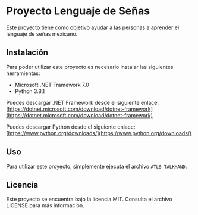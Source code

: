 # Proyecto Lenguaje de Señas

Este proyecto tiene como objetivo ayudar a las personas a aprender el lenguaje de señas mexicano. 

## Instalación

Para poder utilizar este proyecto es necesario instalar las siguientes herramientas:

- Microsoft .NET Framework 7.0
- Python 3.8.1

Puedes descargar .NET Framework desde el siguiente enlace: [https://dotnet.microsoft.com/download/dotnet-framework](https://dotnet.microsoft.com/download/dotnet-framework)

Puedes descargar Python desde el siguiente enlace: [https://www.python.org/downloads/](https://www.python.org/downloads/)

## Uso

Para utilizar este proyecto, simplemente ejecuta el archivo `ATLS TALKHAND`.

## Licencia

Este proyecto se encuentra bajo la licencia MIT. Consulta el archivo LICENSE para más información.


